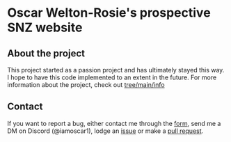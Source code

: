<h1>Oscar Welton-Rosie's prospective SNZ website</h1>
<h2>About the project</h2>
<p>This project started as a passion project and has ultimately stayed this way. I hope to have this code implemented to an extent in the future.
For more information about the project, check out <a href="https://github.com/OWelton-Rosie/prospective-SNZ-website/tree/main/info">tree/main/info</a></p>

<h2>Contact</h2>
<p>If you want to report a bug, either contact me through the <a href="https://prospective-snz-website.pages.dev/contact_us">form</a>, send me a DM on Discord (@iamoscar1), lodge an <a href="https://github.com/OWelton-Rosie/prospective-SNZ-website/issues">issue</a> or make a <a href="https://github.com/OWelton-Rosie/prospective-SNZ-website/pulls">pull request</a>.</p>
